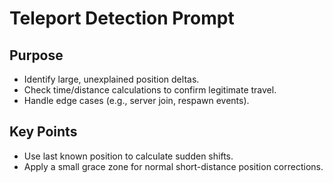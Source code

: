 # Teleport Detection Prompt

## Purpose
- Identify large, unexplained position deltas.
- Check time/distance calculations to confirm legitimate travel.
- Handle edge cases (e.g., server join, respawn events).

## Key Points
- Use last known position to calculate sudden shifts.
- Apply a small grace zone for normal short-distance position corrections.

